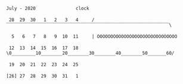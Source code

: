 ``July - 2020`` ``            ``  ``clock``

`` 28  29  30   1   2   3   4 `` `` ``  ``/‾‾‾‾‾‾‾‾‾‾‾‾‾‾‾‾‾‾‾‾‾‾‾‾‾‾‾‾‾‾‾‾‾‾‾‾‾‾‾‾‾‾‾‾‾‾‾‾‾‾‾‾‾‾‾‾‾‾‾‾‾\ ``

``  5   6   7   8   9  10  11 `` `` ``  ``| OOOOOOOOOOOOOOOOOOOOOOOOOOOOOO``

`` 12  13  14  15  16  17  18 `` `` ``  ``\0_________10________20________30________40________50_______60/``

`` 19  20  21  22  23  24  25 `` `` `` 

``[26] 27  28  29  30  31   1 `` `` `` 

